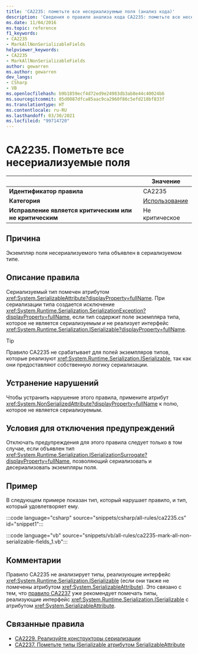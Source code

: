 ```yaml
---
title: 'CA2235: пометьте все несериализуемые поля (анализ кода)'
description: 'Сведения о правиле анализа кода CA2235: пометьте все несериализуемые поля'
ms.date: 11/04/2016
ms.topic: reference
f1_keywords:
- CA2235
- MarkAllNonSerializableFields
helpviewer_keywords:
- CA2235
- MarkAllNonSerializableFields
author: gewarren
ms.author: gewarren
dev_langs:
- CSharp
- VB
ms.openlocfilehash: b9b1859ecf4d72ed9e24983db3ab8e44c40024b6
ms.sourcegitcommit: 05d0087dfca85aac9ca2960f86c5efd218bf833f
ms.translationtype: HT
ms.contentlocale: ru-RU
ms.lasthandoff: 03/30/2021
ms.locfileid: "99714720"
---
```

# <a name="ca2235-mark-all-non-serializable-fields"></a>CA2235. Пометьте все несериализуемые поля

| | Значение |
|-|-|
| **Идентификатор правила** |CA2235|
| **Категория** |[Использование](usage-warnings.md)|
| **Исправление является критическим или не критическим** |Не критическое|

## <a name="cause"></a>Причина

Экземпляр поля несериализуемого типа объявлен в сериализуемом типе.

## <a name="rule-description"></a>Описание правила

Сериализуемый тип помечен атрибутом <xref:System.SerializableAttribute?displayProperty=fullName>. При сериализации типа создается исключение <xref:System.Runtime.Serialization.SerializationException?displayProperty=fullName>, если тип содержит поле экземпляра типа, которое не является сериализуемым *и* не реализует интерфейс <xref:System.Runtime.Serialization.ISerializable?displayProperty=fullName>.

> [!TIP]
> Правило CA2235 не срабатывает для полей экземпляров типов, которые реализуют <xref:System.Runtime.Serialization.ISerializable>, так как они предоставляют собственную логику сериализации.

## <a name="how-to-fix-violations"></a>Устранение нарушений

Чтобы устранить нарушение этого правила, примените атрибут <xref:System.NonSerializedAttribute?displayProperty=fullName> к полю, которое не является сериализуемым.

## <a name="when-to-suppress-warnings"></a>Условия для отключения предупреждений

Отключать предупреждения для этого правила следует только в том случае, если объявлен тип <xref:System.Runtime.Serialization.ISerializationSurrogate?displayProperty=fullName>, позволяющий сериализовать и десериализовать экземпляры поля.

## <a name="example"></a>Пример

В следующем примере показан тип, который нарушает правило, и тип, который удовлетворяет ему.

:::code language="csharp" source="snippets/csharp/all-rules/ca2235.cs" id="snippet1":::

:::code language="vb" source="snippets/vb/all-rules/ca2235-mark-all-non-serializable-fields_1.vb":::

## <a name="remarks"></a>Комментарии

Правило CA2235 не анализирует типы, реализующие интерфейс <xref:System.Runtime.Serialization.ISerializable> (если они также не помечены атрибутом <xref:System.SerializableAttribute>). Это связано с тем, что [правило CA2237](ca2237.md) уже рекомендует помечать типы, реализующие интерфейс <xref:System.Runtime.Serialization.ISerializable> с атрибутом <xref:System.SerializableAttribute>.

## <a name="related-rules"></a>Связанные правила

- [CA2229. Реализуйте конструкторы сериализации](ca2229.md)
- [CA2237. Пометьте типы ISerializable атрибутом SerializableAttribute](ca2237.md)
